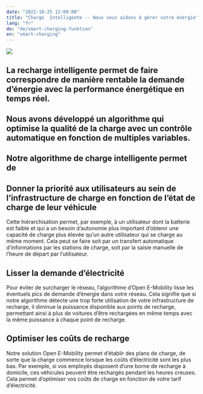 ```yaml
---
date: "2022-10-25 12:00:00"
title: "Charge  Intelligente -- Nous vous aidons à gérer votre énergie"
lang: "fr"
de: "de/smart-charging-funktion"
en: "smart-charging"
---
```


![](*<?=$rbase?>*/img/mock-up-application_smart-charging02-800x667.png)

## La recharge intelligente permet de faire correspondre de manière rentable la demande d’énergie avec la performance énergétique en temps réel.

## Nous avons développé un algorithme qui optimise la qualité de la charge avec un contrôle automatique en fonction de multiples variables.

## Notre algorithme de charge intelligente permet de

## Donner la priorité aux utilisateurs au sein de l’infrastructure de charge en fonction de l’état de charge de leur véhicule
Cette hiérarchisation permet, par exemple, à un utilisateur dont la batterie est faible et qui a un besoin d’autonomie plus important d’obtenir une capacité de charge plus élevée qu’un autre utilisateur qui se charge au même moment. Cela peut se faire soit par un transfert automatique d’informations par les stations de charge, soit par la saisie manuelle de l’heure de départ par l’utilisateur.

## Lisser la demande d’électricité
Pour éviter de surcharger le réseau, l’algorithme d’Open E-Mobility lisse les éventuels pics de demande d’énergie dans votre réseau. Cela signifie que si notre algorithme détecte une trop forte utilisation de votre infrastructure de recharge, il diminue la puissance disponible aux points de recharge, permettant ainsi à plus de voitures d’être rechargées en même temps avec la même puissance à chaque point de recharge.

## Optimiser les coûts de recharge
Notre solution Open E-Mobility permet d’établir des plans de charge, de sorte que la charge commence lorsque les coûts d’électricité sont les plus bas. Par exemple, si vos employés disposent d’une borne de recharge à domicile, ces véhicules peuvent être rechargés pendant les heures creuses. Cela permet d’optimiser vos coûts de charge en fonction de votre tarif d’électricité.

